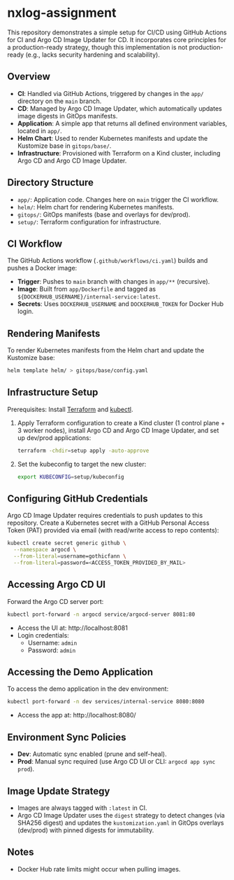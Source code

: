 # nxlog-assignment

This repository demonstrates a simple setup for CI/CD using GitHub Actions for CI and Argo CD Image Updater for CD. It incorporates core principles for a production-ready strategy, though this implementation is not production-ready (e.g., lacks security hardening and scalability).

## Overview
- **CI**: Handled via GitHub Actions, triggered by changes in the `app/` directory on the `main` branch.
- **CD**: Managed by Argo CD Image Updater, which automatically updates image digests in GitOps manifests.
- **Application**: A simple app that returns all defined environment variables, located in `app/`.
- **Helm Chart**: Used to render Kubernetes manifests and update the Kustomize base in `gitops/base/`.
- **Infrastructure**: Provisioned with Terraform on a Kind cluster, including Argo CD and Argo CD Image Updater.

## Directory Structure
- `app/`: Application code. Changes here on `main` trigger the CI workflow.
- `helm/`: Helm chart for rendering Kubernetes manifests.
- `gitops/`: GitOps manifests (base and overlays for dev/prod).
- `setup/`: Terraform configuration for infrastructure.

## CI Workflow
The GitHub Actions workflow (`.github/workflows/ci.yaml`) builds and pushes a Docker image:
- **Trigger**: Pushes to `main` branch with changes in `app/**` (recursive).
- **Image**: Built from `app/Dockerfile` and tagged as `${DOCKERHUB_USERNAME}/internal-service:latest`.
- **Secrets**: Uses `DOCKERHUB_USERNAME` and `DOCKERHUB_TOKEN` for Docker Hub login.

## Rendering Manifests
To render Kubernetes manifests from the Helm chart and update the Kustomize base:
```bash
helm template helm/ > gitops/base/config.yaml
```

## Infrastructure Setup
Prerequisites: Install [Terraform](https://www.terraform.io/downloads.html) and [kubectl](https://kubernetes.io/docs/tasks/tools/install-kubectl/).

1. Apply Terraform configuration to create a Kind cluster (1 control plane + 3 worker nodes), install Argo CD and Argo CD Image Updater, and set up dev/prod applications:
   ```bash
   terraform -chdir=setup apply -auto-approve
   ```

2. Set the kubeconfig to target the new cluster:
   ```bash
   export KUBECONFIG=setup/kubeconfig
   ```

## Configuring GitHub Credentials
Argo CD Image Updater requires credentials to push updates to this repository. Create a Kubernetes secret with a GitHub Personal Access Token (PAT) provided via email (with read/write access to repo contents):

```bash
kubectl create secret generic github \
  --namespace argocd \
  --from-literal=username=gothicfann \
  --from-literal=password=<ACCESS_TOKEN_PROVIDED_BY_MAIL>
```

## Accessing Argo CD UI
Forward the Argo CD server port:
```bash
kubectl port-forward -n argocd service/argocd-server 8081:80
```

- Access the UI at: http://localhost:8081
- Login credentials:
  - Username: `admin`
  - Password: `admin`

## Accessing the Demo Application
To access the demo application in the dev environment:
```bash
kubectl port-forward -n dev services/internal-service 8080:8080
```

- Access the app at: http://localhost:8080/

## Environment Sync Policies
- **Dev**: Automatic sync enabled (prune and self-heal).
- **Prod**: Manual sync required (use Argo CD UI or CLI: `argocd app sync prod`).

## Image Update Strategy
- Images are always tagged with `:latest` in CI.
- Argo CD Image Updater uses the `digest` strategy to detect changes (via SHA256 digest) and updates the `kustomization.yaml` in GitOps overlays (dev/prod) with pinned digests for immutability.

## Notes
- Docker Hub rate limits might occur when pulling images.